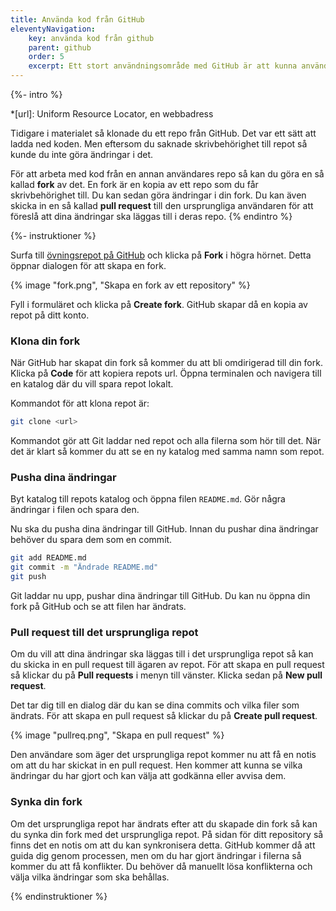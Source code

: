 ```yaml
---
title: Använda kod från GitHub
eleventyNavigation:
    key: använda kod från github
    parent: github
    order: 5
    excerpt: Ett stort användningsområde med GitHub är att kunna använda någon annas repo eller ladda ned kod.
---
```


{%- intro %}

*[url]: Uniform Resource Locator, en webbadress

Tidigare i materialet så klonade du ett repo från GitHub. Det var ett sätt att ladda ned koden. Men eftersom du saknade skrivbehörighet till repot så kunde du inte göra ändringar i det.

För att arbeta med kod från en annan användares repo så kan du göra en så kallad **fork** av det. En fork är en kopia av ett repo som du får skrivbehörighet till. Du kan sedan göra ändringar i din fork. Du kan även skicka in en så kallad **pull request** till den ursprungliga användaren för att föreslå att dina ändringar ska läggas till i deras repo.
{% endintro %}

{%- instruktioner %}

Surfa till [övningsrepot på GitHub](https://github.com/NTIG-Umea/tod-github-prac) och klicka på **Fork** i högra hörnet. Detta öppnar dialogen för att skapa en fork.

{% image "fork.png", "Skapa en fork av ett repository" %}

Fyll i formuläret och klicka på **Create fork**. GitHub skapar då en kopia av repot på ditt konto.

### Klona din fork

När GitHub har skapat din fork så kommer du att bli omdirigerad till din fork. Klicka på **Code** för att kopiera repots url. Öppna terminalen och navigera till en katalog där du vill spara repot lokalt.

Kommandot för att klona repot är:

```bash
git clone <url>
```

Kommandot gör att Git laddar ned repot och alla filerna som hör till det. När det är klart så kommer du att se en ny katalog med samma namn som repot.

### Pusha dina ändringar

Byt katalog till repots katalog och öppna filen `README.md`. Gör några ändringar i filen och spara den.

Nu ska du pusha dina ändringar till GitHub. Innan du pushar dina ändringar behöver du spara dem som en commit.

```bash
git add README.md
git commit -m "Ändrade README.md"
git push
```

Git laddar nu upp, pushar dina ändringar till GitHub. Du kan nu öppna din fork på GitHub och se att filen har ändrats.

### Pull request till det ursprungliga repot

Om du vill att dina ändringar ska läggas till i det ursprungliga repot så kan du skicka in en pull request till ägaren av repot. För att skapa en pull request så klickar du på **Pull requests** i menyn till vänster. Klicka sedan på **New pull request**.

Det tar dig till en dialog där du kan se dina commits och vilka filer som ändrats. För att skapa en pull request så klickar du på **Create pull request**.

{% image "pullreq.png", "Skapa en pull request" %}

Den användare som äger det ursprungliga repot kommer nu att få en notis om att du har skickat in en pull request. Hen kommer att kunna se vilka ändringar du har gjort och kan välja att godkänna eller avvisa dem.

### Synka din fork

Om det ursprungliga repot har ändrats efter att du skapade din fork så kan du synka din fork med det ursprungliga repot. På sidan för ditt repository så finns det en notis om att du kan synkronisera detta. GitHub kommer då att guida dig genom processen, men om du har gjort ändringar i filerna så kommer du att få konflikter. Du behöver då manuellt lösa konflikterna och välja vilka ändringar som ska behållas.

{% endinstruktioner %}
